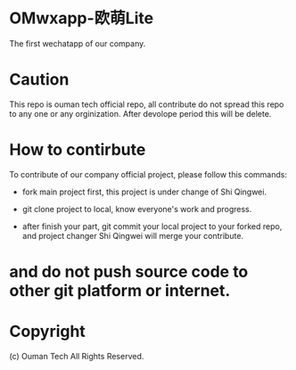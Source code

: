 # OMwxapp-欧萌Lite

The first wechatapp of  our company.

# Caution

This repo is ouman tech official repo, all contribute do not spread this repo to any one or any orginization. After devolope period this will be delete.

# How to contirbute

To contribute of our company official project, please follow this commands:

* fork main project first, this project is under change of Shi Qingwei.

* git clone project to local, know everyone's work and progress.

* after finish your part, git commit your local project to your forked repo, and project changer Shi Qingwei will merge your contribute.

# and do not push source code to other git platform or internet.

# Copyright
(c) Ouman Tech All Rights Reserved.
